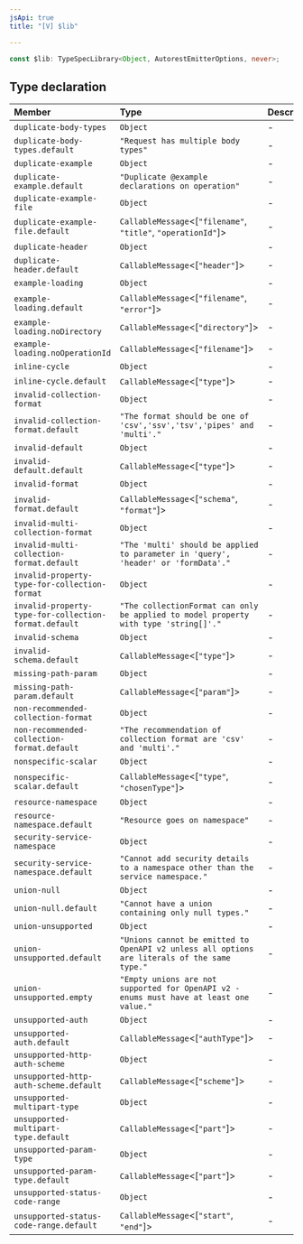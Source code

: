 ```yaml
---
jsApi: true
title: "[V] $lib"

---
```

```ts
const $lib: TypeSpecLibrary<Object, AutorestEmitterOptions, never>;
```

## Type declaration

| Member | Type | Description |
| :------ | :------ | :------ |
| `duplicate-body-types` | `Object` | - |
| `duplicate-body-types.default` | `"Request has multiple body types"` | - |
| `duplicate-example` | `Object` | - |
| `duplicate-example.default` | `"Duplicate @example declarations on operation"` | - |
| `duplicate-example-file` | `Object` | - |
| `duplicate-example-file.default` | `CallableMessage`<[`"filename"`, `"title"`, `"operationId"`]\> | - |
| `duplicate-header` | `Object` | - |
| `duplicate-header.default` | `CallableMessage`<[`"header"`]\> | - |
| `example-loading` | `Object` | - |
| `example-loading.default` | `CallableMessage`<[`"filename"`, `"error"`]\> | - |
| `example-loading.noDirectory` | `CallableMessage`<[`"directory"`]\> | - |
| `example-loading.noOperationId` | `CallableMessage`<[`"filename"`]\> | - |
| `inline-cycle` | `Object` | - |
| `inline-cycle.default` | `CallableMessage`<[`"type"`]\> | - |
| `invalid-collection-format` | `Object` | - |
| `invalid-collection-format.default` | `"The format should be one of 'csv','ssv','tsv','pipes' and 'multi'."` | - |
| `invalid-default` | `Object` | - |
| `invalid-default.default` | `CallableMessage`<[`"type"`]\> | - |
| `invalid-format` | `Object` | - |
| `invalid-format.default` | `CallableMessage`<[`"schema"`, `"format"`]\> | - |
| `invalid-multi-collection-format` | `Object` | - |
| `invalid-multi-collection-format.default` | `"The 'multi' should be applied to parameter in 'query', 'header' or 'formData'."` | - |
| `invalid-property-type-for-collection-format` | `Object` | - |
| `invalid-property-type-for-collection-format.default` | `"The collectionFormat can only be applied to model property with type 'string[]'."` | - |
| `invalid-schema` | `Object` | - |
| `invalid-schema.default` | `CallableMessage`<[`"type"`]\> | - |
| `missing-path-param` | `Object` | - |
| `missing-path-param.default` | `CallableMessage`<[`"param"`]\> | - |
| `non-recommended-collection-format` | `Object` | - |
| `non-recommended-collection-format.default` | `"The recommendation of collection format are 'csv' and 'multi'."` | - |
| `nonspecific-scalar` | `Object` | - |
| `nonspecific-scalar.default` | `CallableMessage`<[`"type"`, `"chosenType"`]\> | - |
| `resource-namespace` | `Object` | - |
| `resource-namespace.default` | `"Resource goes on namespace"` | - |
| `security-service-namespace` | `Object` | - |
| `security-service-namespace.default` | `"Cannot add security details to a namespace other than the service namespace."` | - |
| `union-null` | `Object` | - |
| `union-null.default` | `"Cannot have a union containing only null types."` | - |
| `union-unsupported` | `Object` | - |
| `union-unsupported.default` | `"Unions cannot be emitted to OpenAPI v2 unless all options are literals of the same type."` | - |
| `union-unsupported.empty` | `"Empty unions are not supported for OpenAPI v2 - enums must have at least one value."` | - |
| `unsupported-auth` | `Object` | - |
| `unsupported-auth.default` | `CallableMessage`<[`"authType"`]\> | - |
| `unsupported-http-auth-scheme` | `Object` | - |
| `unsupported-http-auth-scheme.default` | `CallableMessage`<[`"scheme"`]\> | - |
| `unsupported-multipart-type` | `Object` | - |
| `unsupported-multipart-type.default` | `CallableMessage`<[`"part"`]\> | - |
| `unsupported-param-type` | `Object` | - |
| `unsupported-param-type.default` | `CallableMessage`<[`"part"`]\> | - |
| `unsupported-status-code-range` | `Object` | - |
| `unsupported-status-code-range.default` | `CallableMessage`<[`"start"`, `"end"`]\> | - |
